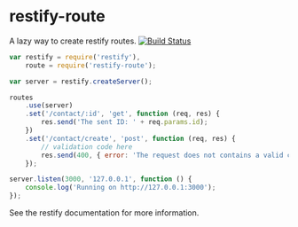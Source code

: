 restify-route
=============

A lazy way to create restify routes. [![Build Status](https://secure.travis-ci.org/gustavohenrique/restify-route.svg?branch=master)](http://travis-ci.org/gustavohenrique/restify-route)

```javascript
var restify = require('restify'),
    route = require('restify-route');

var server = restify.createServer();

routes
    .use(server)
    .set('/contact/:id', 'get', function (req, res) {
        res.send('The sent ID: ' + req.params.id);
    })
    .set('/contact/create', 'post', function (req, res) {
        // validation code here
        res.send(400, { error: 'The request does not contains a valid contact.' });
    });

server.listen(3000, '127.0.0.1', function () {
    console.log('Running on http://127.0.0.1:3000');
});
```

See the restify documentation for more information.
